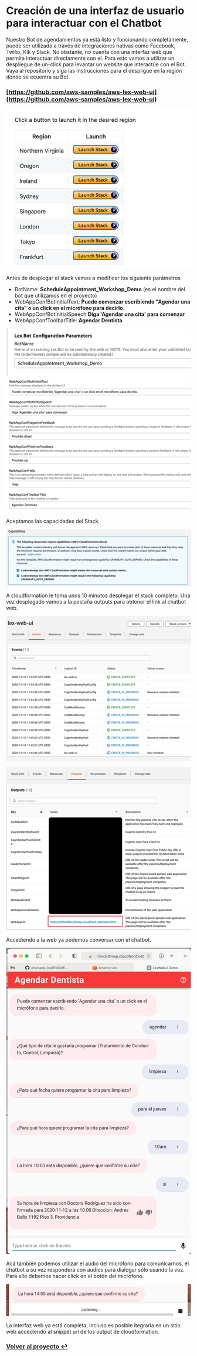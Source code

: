 # Creación de una interfaz de usuario para interactuar con el Chatbot

Nuestro Bot de agendamientos ya está listo y funcionando completamente, puede ser utilizado a través de integraciones nativas como Facebook, Twilio, Kik y Slack. No obstante, no cuenta con una interfaz web que permita interactuar directamente con el. Para esto vamos a utilizar un despliegue de un-click para levantar un website que interactúe con el Bot. Vaya al repositorio y siga las instrucciones para el despligue en la región donde se ecuentra su Bot.

### [https://github.com/aws-samples/aws-lex-web-ui](https://github.com/aws-samples/aws-lex-web-ui)


![](img/Web_0.jpg)

Antes de desplegar el stack vamos a modificar los siguiente parámetros 

* BotName: **ScheduleAppointment_Workshop_Demo** (es el nombre del bot que utilizamos en el proyecto)
* WebAppConfBotInitialText: **Puede comenzar escribiendo "Agendar una cita" o un click en el micrófono para decirlo.**
* WebAppConfBotInitialSpeech **Diga 'Agendar una cita' para comenzar**
* WebAppConfToolbarTitle: **Agendar Dentista**

![](img/Web_1.jpg)
![](img/Web_2.jpg)

Aceptamos las capacidades del Stack.

![](img/Web_3.jpg)

A cloudformation le toma unos 10 minutos desplegar el stack completo. Una vez desplegado vamos a la pestaña outputs para obtener el link al chatbot web.

![](img/Web_4.jpg)

![](img/Web_5.jpg)

Accediendo a la web ya podemos conversar con el chatbot.

![](img/Web_6.jpg)

Acá también podemos utilizar el audio del micrófono para comunicarnos, el chatbot a su vez responderá con audios para dialogar sólo usando la voz. Para ello debemos hacer click en el botón del micrófono.

![](img/Web_7.jpg)

La interfaz web ya está completa, incluso es posible itegrarla en un sitio web accediendo al snippet url de los output de cloudformation.

### **[Volver al proyecto ↩️ ](README.md)**